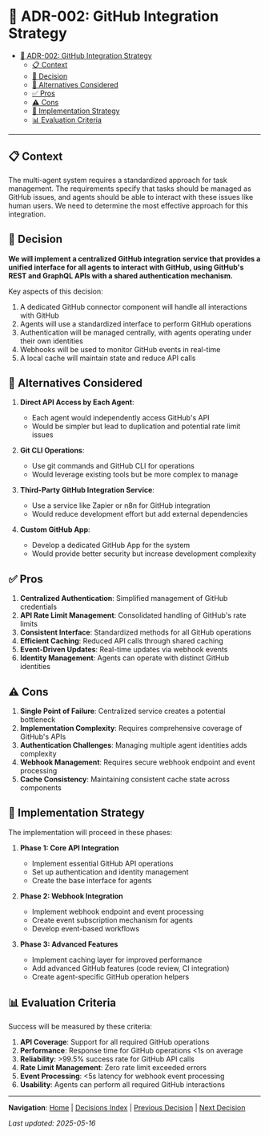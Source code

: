 # 🧠 ADR-002: GitHub Integration Strategy

<!-- 📑 TABLE OF CONTENTS -->
- [🧠 ADR-002: GitHub Integration Strategy](#-adr-002-github-integration-strategy)
  - [📋 Context](#-context)
  - [🤔 Decision](#-decision)
  - [💭 Alternatives Considered](#-alternatives-considered)
  - [✅ Pros](#-pros)
  - [⚠️ Cons](#️-cons)
  - [🔄 Implementation Strategy](#-implementation-strategy)
  - [📊 Evaluation Criteria](#-evaluation-criteria)

---

## 📋 Context

The multi-agent system requires a standardized approach for task management. The requirements specify that tasks should be managed as GitHub issues, and agents should be able to interact with these issues like human users. We need to determine the most effective approach for this integration.

## 🤔 Decision

**We will implement a centralized GitHub integration service that provides a unified interface for all agents to interact with GitHub, using GitHub's REST and GraphQL APIs with a shared authentication mechanism.**

Key aspects of this decision:

1. A dedicated GitHub connector component will handle all interactions with GitHub
2. Agents will use a standardized interface to perform GitHub operations
3. Authentication will be managed centrally, with agents operating under their own identities
4. Webhooks will be used to monitor GitHub events in real-time
5. A local cache will maintain state and reduce API calls

## 💭 Alternatives Considered

1. **Direct API Access by Each Agent**:
   - Each agent would independently access GitHub's API
   - Would be simpler but lead to duplication and potential rate limit issues

2. **Git CLI Operations**:
   - Use git commands and GitHub CLI for operations
   - Would leverage existing tools but be more complex to manage

3. **Third-Party GitHub Integration Service**:
   - Use a service like Zapier or n8n for GitHub integration
   - Would reduce development effort but add external dependencies

4. **Custom GitHub App**:
   - Develop a dedicated GitHub App for the system
   - Would provide better security but increase development complexity

## ✅ Pros

1. **Centralized Authentication**: Simplified management of GitHub credentials
2. **API Rate Limit Management**: Consolidated handling of GitHub's rate limits
3. **Consistent Interface**: Standardized methods for all GitHub operations
4. **Efficient Caching**: Reduced API calls through shared caching
5. **Event-Driven Updates**: Real-time updates via webhook events
6. **Identity Management**: Agents can operate with distinct GitHub identities

## ⚠️ Cons

1. **Single Point of Failure**: Centralized service creates a potential bottleneck
2. **Implementation Complexity**: Requires comprehensive coverage of GitHub's APIs
3. **Authentication Challenges**: Managing multiple agent identities adds complexity
4. **Webhook Management**: Requires secure webhook endpoint and event processing
5. **Cache Consistency**: Maintaining consistent cache state across components

## 🔄 Implementation Strategy

The implementation will proceed in these phases:

1. **Phase 1: Core API Integration**
   - Implement essential GitHub API operations
   - Set up authentication and identity management
   - Create the base interface for agents

2. **Phase 2: Webhook Integration**
   - Implement webhook endpoint and event processing
   - Create event subscription mechanism for agents
   - Develop event-based workflows

3. **Phase 3: Advanced Features**
   - Implement caching layer for improved performance
   - Add advanced GitHub features (code review, CI integration)
   - Create agent-specific GitHub operation helpers

## 📊 Evaluation Criteria

Success will be measured by these criteria:

1. **API Coverage**: Support for all required GitHub operations
2. **Performance**: Response time for GitHub operations <1s on average
3. **Reliability**: >99.5% success rate for GitHub API calls
4. **Rate Limit Management**: Zero rate limit exceeded errors
5. **Event Processing**: <5s latency for webhook event processing
6. **Usability**: Agents can perform all required GitHub interactions

---

<!-- 🧭 NAVIGATION -->
**Navigation**: [Home](../README.md) | [Decisions Index](./README.md) | [Previous Decision](./001-agent-communication-protocol.md) | [Next Decision](./003-tdd-workflow-implementation.md)

*Last updated: 2025-05-16*